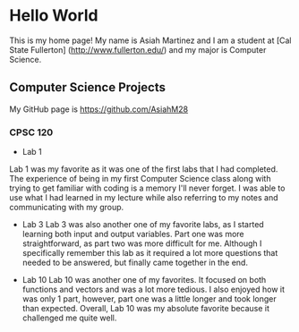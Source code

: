 # Hello World

This is my home page! My name is Asiah Martinez and I am a student at [Cal State Fullerton] (http://www.fullerton.edu/) and my major is Computer Science.

## Computer Science Projects

My GitHub page is https://github.com/AsiahM28

### CPSC 120

* Lab 1

Lab 1 was my favorite as it was one of the first labs that I had completed. The experience of being in my first Computer Science
class along with trying to get familiar with coding is a memory I'll never forget. I was able to use what I had learned in my 
lecture while also referring to my notes and communicating with my group.

* Lab 3
Lab 3 was also another one of my favorite labs, as I started learning both input and output variables. Part one was more straightforward,
as part two was more difficult for me. Although I specifically remember this lab as it required a lot more questions that needed to be 
answered, but finally came together in the end. 

* Lab 10 
Lab 10 was another one of my favorites. It focused on both functions and vectors and was a lot more tedious. I also enjoyed how
it was only 1 part, however, part one was a little longer and took longer than expected. Overall, Lab 10 was my absolute favorite because
it challenged me quite well. 



